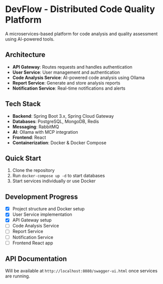 # DevFlow - Distributed Code Quality Platform

A microservices-based platform for code analysis and quality assessment using AI-powered tools.

## Architecture

- **API Gateway**: Routes requests and handles authentication
- **User Service**: User management and authentication
- **Code Analysis Service**: AI-powered code analysis using Ollama
- **Report Service**: Generate and store analysis reports
- **Notification Service**: Real-time notifications and alerts

## Tech Stack

- **Backend**: Spring Boot 3.x, Spring Cloud Gateway
- **Databases**: PostgreSQL, MongoDB, Redis
- **Messaging**: RabbitMQ
- **AI**: Ollama with MCP integration
- **Frontend**: React
- **Containerization**: Docker & Docker Compose

## Quick Start

1. Clone the repository
2. Run `docker-compose up -d` to start databases
3. Start services individually or use Docker

## Development Progress

- [x] Project structure and Docker setup
- [x] User Service implementation
- [x] API Gateway setup
- [ ] Code Analysis Service
- [ ] Report Service
- [ ] Notification Service
- [ ] Frontend React app

## API Documentation

Will be available at `http://localhost:8080/swagger-ui.html` once services are running.
